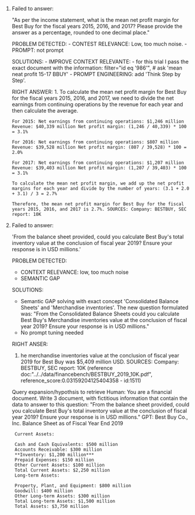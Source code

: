 
1. Failed to answer:
   
    "As per the income statement, what is the mean net profit margin for Best Buy for the fiscal years 2015, 2016, and 2017? Please provide the answer as a percentage, rounded to one decimal place."

    PROBLEM DETECTED:
        - CONTEST RELEVANCE: Low, too much noise.
        - PROMPT: not prompt    

    SOLUTIONS:
        - IMPROVE CONTEXT RELEVANTE: 
           - for this trial I pass the exact document with the information: filter="id eq '986'", # ask 'mean neat profit 15-17 BBUY'
        - PROMPT ENGINEERING: add 'Think Step by Step'.

    RIGHT ANSWER:
       1. To calculate the mean net profit margin for Best Buy for the fiscal years 2015, 2016, and 2017, we need to divide the net earnings from continuing operations by the revenue for each year and then calculate the average.

       For 2015: Net earnings from continuing operations: $1,246 million Revenue: $40,339 million Net profit margin: (1,246 / 40,339) * 100 = 3.1%

       For 2016: Net earnings from continuing operations: $807 million Revenue: $39,528 million Net profit margin: (807 / 39,528) * 100 = 2.0%

       For 2017: Net earnings from continuing operations: $1,207 million Revenue: $39,403 million Net profit margin: (1,207 / 39,403) * 100 = 3.1%

       To calculate the mean net profit margin, we add up the net profit margins for each year and divide by the number of years: (3.1 + 2.0 + 3.1) / 3 = 2.7%

       Therefore, the mean net profit margin for Best Buy for the fiscal years 2015, 2016, and 2017 is 2.7%. SOURCES: Company: BESTBUY, SEC report: 10K

2. Failed to answer:   
   
   'From the balance sheet provided, could you calculate Best Buy's total inventory value at the conclusion of fiscal year 2019? Ensure your response is in USD millions.'

   PROBLEM DETECTED:
    - CONTEXT RELEVANCE: low, too much noise
    - SEMANTIC GAP
    
    SOLUTIONS:
    - Semantic GAP solving with exact concept 'Consolidated Balance Sheets' and 'Merchandise inventories'. The new question formulated was: "From the Consolidated Balance Sheets could you calculate Best Buy's Merchandise inventories value at the conclusion of fiscal year 2019? Ensure your response is in USD millions."
    - No prompt tuning needed   

    RIGHT ANSER:
    1. he merchandise inventories value at the conclusion of fiscal year 2019 for Best Buy was $5,409 million USD. SOURCES: Company: BESTBUY, SEC report: 10K (reference doc:"../../data/financebench/BESTBUY_2019_10K.pdf", reference_score:0.03159204125404358 - id:1511)


    Query expansion/hypothsis to retrieve 
        Human: You are a financial document. Write 3 document, with fictitious information that contain the data to answer  to this question: "From the balance sheet provided, could you calculate Best Buy's total inventory value at the conclusion of fiscal year 2019? Ensure your response is in USD millions."
        GPT: 
        Best Buy Co., Inc.
        Balance Sheet as of Fiscal Year End 2019

        Current Assets:

        Cash and Cash Equivalents: $500 million
        Accounts Receivable: $300 million
        **Inventory: $1,200 million***
        Prepaid Expenses: $150 million
        Other Current Assets: $100 million
        Total Current Assets: $2,250 million
        Long-term Assets:

        Property, Plant, and Equipment: $800 million
        Goodwill: $400 million
        Other Long-term Assets: $300 million
        Total Long-term Assets: $1,500 million
        Total Assets: $3,750 million

